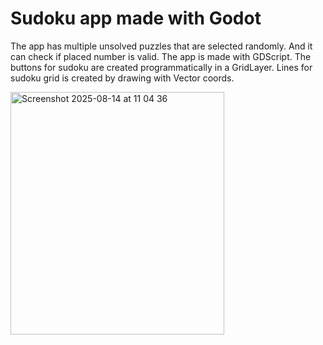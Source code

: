 # Sudoku app made with Godot

The app has multiple unsolved puzzles that are selected randomly. And it can check if placed number is valid. 
The app is made with GDScript. The buttons for sudoku are created programmatically in a GridLayer. 
Lines for sudoku grid is created by drawing with Vector coords.

<img width="342" height="388" alt="Screenshot 2025-08-14 at 11 04 36" src="https://github.com/user-attachments/assets/44e92c2b-85b6-43a5-b56c-d855edcde328" />
